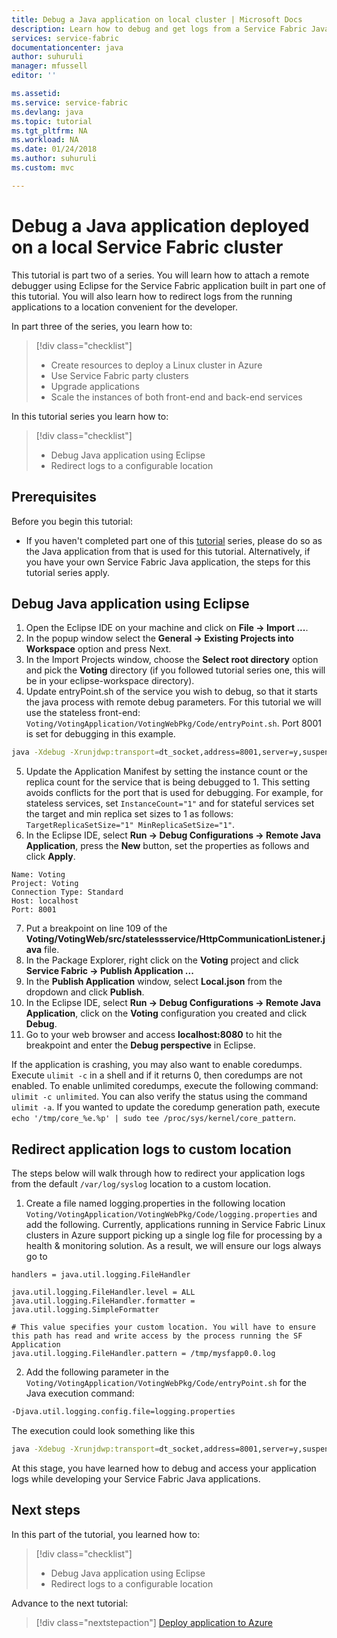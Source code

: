 ```yaml
---
title: Debug a Java application on local cluster | Microsoft Docs
description: Learn how to debug and get logs from a Service Fabric Java application running on a local cluster.
services: service-fabric
documentationcenter: java
author: suhuruli
manager: mfussell
editor: ''

ms.assetid: 
ms.service: service-fabric
ms.devlang: java
ms.topic: tutorial
ms.tgt_pltfrm: NA
ms.workload: NA
ms.date: 01/24/2018
ms.author: suhuruli
ms.custom: mvc

---
```


#  Debug a Java application deployed on a local Service Fabric cluster 
This tutorial is part two of a series. You will learn how to attach a remote debugger using Eclipse for the Service Fabric application built in part one of this tutorial. You will also learn how to redirect logs from the running applications to a location convenient for the developer.

In part three of the series, you learn how to:

> [!div class="checklist"]
> * Create resources to deploy a Linux cluster in Azure
> * Use Service Fabric party clusters 
> * Upgrade applications 
> * Scale the instances of both front-end and back-end services

In this tutorial series you learn how to:
> [!div class="checklist"]
> * Debug Java application using Eclipse
> * Redirect logs to a configurable location

## Prerequisites
Before you begin this tutorial:
- If you haven't completed part one of this [tutorial](service-fabric-tutorial-create-java-app.md) series, please do so as the Java application from that is used for this tutorial. Alternatively, if you have your own Service Fabric Java application, the steps for this tutorial series apply. 

## Debug Java application using Eclipse

1. Open the Eclipse IDE on your machine and click on **File -> Import ...**.
2. In the popup window select the **General -> Existing Projects into Workspace** option and press Next. 
3. In the Import Projects window, choose the **Select root directory** option and pick the **Voting** directory (if you followed tutorial series one, this will be in your eclipse-workspace directory). 
4. Update entryPoint.sh of the service you wish to debug, so that it starts the java process with remote debug parameters. For this tutorial we will use the stateless front-end: ``Voting/VotingApplication/VotingWebPkg/Code/entryPoint.sh``. Port 8001 is set for debugging in this example.
```bash
java -Xdebug -Xrunjdwp:transport=dt_socket,address=8001,server=y,suspend=y -Djava.library.path=$LD_LIBRARY_PATH -jar VotingWeb.jar
```
5. Update the Application Manifest by setting the instance count or the replica count for the service that is being debugged to 1. This setting avoids conflicts for the port that is used for debugging. For example, for stateless services, set ``InstanceCount="1"`` and for stateful services set the target and min replica set sizes to 1 as follows: `` TargetReplicaSetSize="1" MinReplicaSetSize="1"``.
6. In the Eclipse IDE, select **Run -> Debug Configurations -> Remote Java Application**, press the **New** button, set the properties as follows and click **Apply**.
```
Name: Voting
Project: Voting
Connection Type: Standard
Host: localhost
Port: 8001
```
7. Put a breakpoint on line 109 of the **Voting/VotingWeb/src/statelessservice/HttpCommunicationListener.java** file. 
8. In the Package Explorer, right click on the **Voting** project and click **Service Fabric -> Publish Application ...** 
9. In the **Publish Application** window, select **Local.json** from the dropdown and click **Publish**.
10. In the Eclipse IDE, select **Run -> Debug Configurations -> Remote Java Application**, click on the **Voting** configuration you created and click **Debug**.
10. Go to your web browser and access **localhost:8080** to hit the breakpoint and enter the **Debug perspective** in Eclipse.

If the application is crashing, you may also want to enable coredumps. Execute ``ulimit -c`` in a shell and if it returns 0, then coredumps are not enabled. To enable unlimited coredumps, execute the following command: ``ulimit -c unlimited``. You can also verify the status using the command ``ulimit -a``.  If you wanted to update the coredump generation path, execute ``echo '/tmp/core_%e.%p' | sudo tee /proc/sys/kernel/core_pattern``. 

## Redirect application logs to custom location

The steps below will walk through how to redirect your application logs from the default ```/var/log/syslog``` location to a custom location. 

1. Create a file named logging.properties in the following location ``Voting/VotingApplication/VotingWebPkg/Code/logging.properties`` and add the following. Currently, applications running in Service Fabric Linux clusters in Azure support picking up a single log file for processing by a health & monitoring solution. As a result, we will ensure our logs always go to 
```
handlers = java.util.logging.FileHandler

java.util.logging.FileHandler.level = ALL
java.util.logging.FileHandler.formatter = java.util.logging.SimpleFormatter

# This value specifies your custom location. You will have to ensure this path has read and write access by the process running the SF Application
java.util.logging.FileHandler.pattern = /tmp/mysfapp0.0.log
```

2. Add the following parameter in the ```Voting/VotingApplication/VotingWebPkg/Code/entryPoint.sh``` for the Java execution command: 
```bash
-Djava.util.logging.config.file=logging.properties
```
The execution could look something like this
```bash
java -Xdebug -Xrunjdwp:transport=dt_socket,address=8001,server=y,suspend=y -Djava.library.path=$LD_LIBRARY_PATH -Djava.util.logging.config.file=logging.properties -jar VotingWeb.jar
```

At this stage, you have learned how to debug and access your application logs while developing your Service Fabric Java applications. 
## Next steps
In this part of the tutorial, you learned how to:

> [!div class="checklist"]
> * Debug Java application using Eclipse
> * Redirect logs to a configurable location

Advance to the next tutorial:
> [!div class="nextstepaction"]
> [Deploy application to Azure](service-fabric-tutorial-java-deploy-azure.md)